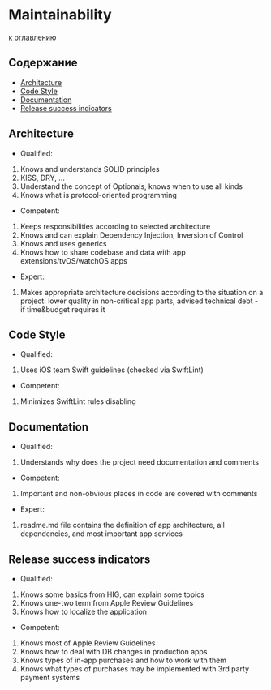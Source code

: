 # Maintainability

[к оглавлению](./README.md)

## Содержание

- [Architecture](./Maintainability.md#architecture)
- [Code Style](./Maintainability.md#code-style)
- [Documentation](./Maintainability.md#documentation)
- [Release success indicators](./Maintainability.md#release-success-indicators)


## <a id="architecture"></a> Architecture

- Qualified:
1. Knows and understands SOLID principles
2. KISS, DRY, …
3. Understand the concept of Optionals, knows when to use all kinds
4. Knows what is protocol-oriented programming

- Competent:
1. Keeps responsibilities according to selected architecture
2. Knows and can explain Dependency Injection, Inversion of Control
3. Knows and uses generics
4. Knows how to share codebase and data with app extensions/tvOS/watchOS apps

- Expert:
1. Makes appropriate architecture decisions according to the situation on a project: lower quality in non-critical app parts, advised technical debt - if time&budget requires it

## <a id="code-style"></a> Code Style

- Qualified:
1. Uses iOS team Swift guidelines (checked via SwiftLint)

- Competent:
1. Minimizes SwiftLint rules disabling

## <a id="documentation"></a> Documentation

- Qualified:
1. Understands why does the project need documentation and comments

- Competent:
1. Important and non-obvious places in code are covered with comments

- Expert:
1. readme.md file contains the definition of app architecture, all dependencies, and most important app services

## <a id="release-success-indicators"></a> Release success indicators

- Qualified:
1. Knows some basics from HIG, can explain some topics
2. Knows one-two term from Apple Review Guidelines
3. Knows how to localize the application

- Competent:
1. Knows most of Apple Review Guidelines
2. Knows how to deal with DB changes in production apps 
3. Knows types of in-app purchases and how to work with them 
4. Knows what types of purchases may be implemented with 3rd party payment systems

